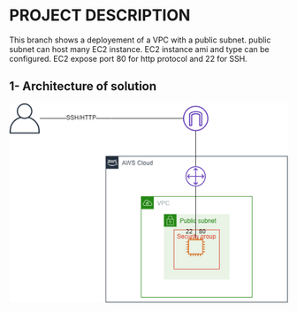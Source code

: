 # PROJECT DESCRIPTION
This branch shows a deployement of a VPC with a public subnet. public subnet can host many EC2 instance. EC2 instance ami and type can be configured. EC2 expose port 80 for http protocol and 22 for SSH.

## 1- Architecture of solution

![AWSGRAPH1](EC2_VPC_IG_SSH.png)



